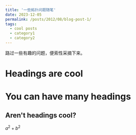 ```yaml
---
title: '一些拓扑问题随笔'
date: 2023-12-05
permalink: /posts/2012/08/blog-post-1/
tags:
  - cool posts
  - category1
  - category2
---
```


路过一些有趣的问题，便索性采摘下来。

Headings are cool
======

You can have many headings
======

Aren't headings cool?
------
$a^2+b^2$
